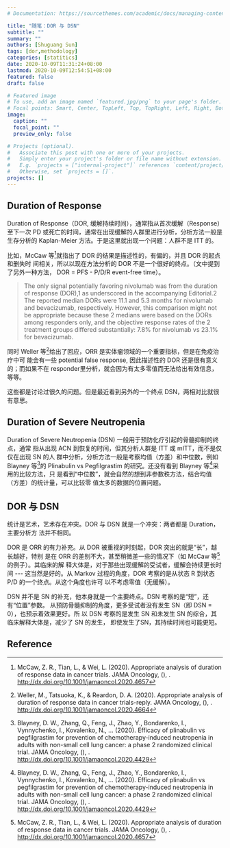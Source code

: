 ```yaml
---
# Documentation: https://sourcethemes.com/academic/docs/managing-content/

title: "随笔：DOR 与 DSN"
subtitle: ""
summary: ""
authors: [Shuguang Sun]
tags: [dor,methodology]
categories: [statitics]
date: 2020-10-09T11:31:24+08:00
lastmod: 2020-10-09T12:54:51+08:00
featured: false
draft: false

# Featured image
# To use, add an image named `featured.jpg/png` to your page's folder.
# Focal points: Smart, Center, TopLeft, Top, TopRight, Left, Right, BottomLeft, Bottom, BottomRight.
image:
  caption: ""
  focal_point: ""
  preview_only: false

# Projects (optional).
#   Associate this post with one or more of your projects.
#   Simply enter your project's folder or file name without extension.
#   E.g. `projects = ["internal-project"]` references `content/project/deep-learning/index.md`.
#   Otherwise, set `projects = []`.
projects: []
---
```


## Duration of Response

Duration of Response（DOR, 缓解持续时间），通常指从首次缓解（Response）至下一次
PD 或死亡的时间，通常在出现缓解的人群里进行分析，分析方法一般是生存分析的
Kaplan-Meier 方法。于是这里就出现一个问题：人群不是 ITT 的。

比如，McCaw 等[^1]就指出了 DOR 的结果是描述性的，有偏的，并且 DOR 的起点和删失时
间相关，所以以现在方法分析的 DOR 不是一个很好的终点。（文中提到了另外一种方法，
DOR = PFS - P/D/R event-free time）。

> The only signal potentially favoring nivolumab was from the duration of
> response (DOR),1 as underscored in the accompanying Editorial.2 The reported
> median DORs were 11.1 and 5.3 months for nivolumab and bevacizumab,
> respectively. However, this comparison might not be appropriate because these
> 2 medians were based on the DORs among responders only, and the objective
> response rates of the 2 treatment groups differed substantially: 7.8% for
> nivolumab vs 23.1% for bevacizumab.

同时 Weller 等[^2]给出了回应，ORR 是实体瘤领域的一个重要指标，但是在免疫治疗中可
能会有一些 potential false response, 因此描述性的 DOR 还是很有意义的；而如果不在
responder里分析，就会因为有太多零值而无法给出有效信息，等等。

这些都是讨论过很久的问题。但是最近看到另外的一个终点 DSN，两相对比就很有意思。

## Duration of Severe Neutropenia

Duration of Severe Neutropenia (DSN) 一般用于预防化疗引起的骨髓抑制的终点，通常
指从出现 ACN 到恢复的时间，但其分析人群是 ITT 或 mITT，而不是仅仅在出现 SN 的人
群中分析，分析方法一般是考察均值（方差）和中位数，例如 Blayney 等[^3]的
Plinabulin vs Pegfilgrastim 的研究。还没有看到 Blayney 等[^3]采用的比较方法，只
是看到“中位数”，就会自然的想到非参数秩方法，结合均值（方差）的统计量，可以比较零
值太多的数据的位置问题。

## DOR 与 DSN

统计是艺术，艺术存在冲突。DOR 与 DSN 就是一个冲突：两者都是 Duration，主要分析方
法并不相同。

DOR 是 ORR 的有力补充。从 DOR 被重视的时刻起，DOR 突出的就是“长”，越长越好，特别
是在 ORR 的差别不大，甚至稍微差一些的情况下（如 McCaw 等[^1]的例子）。其临床的解
释大体是，对于那些出现缓解的受试者，缓解会持续更长时间 --- 这当然是好的。从
Markov 过程的角度，DOR 考察的是从状态 R 到状态 P/D 的一个终点。从这个角度也许可
以不考虑零值（无缓解）。

DSN 并不是 SN 的补充，他本身就是一个主要终点。DSN 考察的是“短”，还有“位置”参数。
从预防骨髓抑制的角度，更多受试者没有发生 SN（即 DSN = 0），也预示着效果更好。所
以 DSN 考察的是发生 SN 和未发生 SN 的综合，其临床解释大体是，减少了 SN 的发生，
即使发生了SN，其持续时间也可能更短。


## Reference

[^1]: McCaw, Z. R., Tian, L., & Wei, L. (2020). Appropriate analysis of duration of
  response data in cancer trials. JAMA Oncology, (), .
  http://dx.doi.org/10.1001/jamaoncol.2020.4657

[^2]: Weller, M., Tatsuoka, K., & Reardon, D. A. (2020). Appropriate analysis of
  duration of response data in cancer trials-reply. JAMA Oncology, (), .
  http://dx.doi.org/10.1001/jamaoncol.2020.4664

[^3]: Blayney, D. W., Zhang, Q., Feng, J., Zhao, Y., Bondarenko, I., Vynnychenko,
  I., Kovalenko, N., … (2020). Efficacy of plinabulin vs pegfilgrastim for
  prevention of chemotherapy-induced neutropenia in adults with non-small cell
  lung cancer: a phase 2 randomized clinical trial. JAMA Oncology, (), .
  http://dx.doi.org/10.1001/jamaoncol.2020.4429
